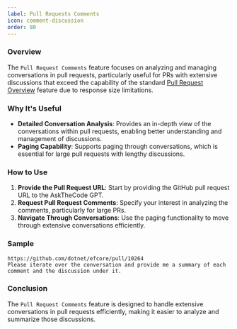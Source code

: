 ```yaml
---
label: Pull Requests Comments
icon: comment-discussion
order: 80
---
```


### Overview

The `Pull Request Comments` feature focuses on analyzing and managing conversations in pull requests, particularly useful for PRs with extensive discussions that exceed the capability of the standard [Pull Request Overview](/features/pull-requests/pullrequest-overview.md) feature due to response size limitations.

### Why It's Useful

- **Detailed Conversation Analysis**: Provides an in-depth view of the conversations within pull requests, enabling better understanding and management of discussions.
- **Paging Capability**: Supports paging through conversations, which is essential for large pull requests with lengthy discussions.

### How to Use

1. **Provide the Pull Request URL**: Start by providing the GitHub pull request URL to the AskTheCode GPT.
2. **Request Pull Request Comments**: Specify your interest in analyzing the comments, particularly for large PRs.
3. **Navigate Through Conversations**: Use the paging functionality to move through extensive conversations efficiently.

### Sample

```prompt
https://github.com/dotnet/efcore/pull/10264
Please iterate over the conversation and provide me a summary of each comment and the discussion under it.
```

### Conclusion

The `Pull Request Comments` feature is designed to handle extensive conversations in pull requests efficiently, making it easier to analyze and summarize those discussions.

